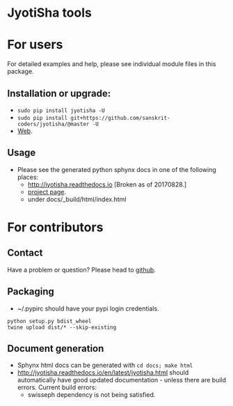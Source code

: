 JyotiSha tools
==============
# For users
For detailed examples and help, please see individual module files in this package.

## Installation or upgrade:
* `sudo pip install jyotisha -U`
* `sudo pip install git+https://github.com/sanskrit-coders/jyotisha/@master -U`
* [Web](https://pypi.python.org/pypi/jyotisha).

## Usage
- Please see the generated python sphynx docs in one of the following places:
    - http://jyotisha.readthedocs.io [Broken as of 20170828.]
    - [project page](https://sanskrit-coders.github.io/jyotisha/build/html/jyotisha.html).
    - under docs/_build/html/index.html

# For contributors
## Contact
Have a problem or question? Please head to [github](https://github.com/sanskrit-coders/jyotisha).

## Packaging
* ~/.pypirc should have your pypi login credentials.
```
python setup.py bdist_wheel
twine upload dist/* --skip-existing
```

## Document generation
- Sphynx html docs can be generated with `cd docs; make html`
- http://jyotisha.readthedocs.io/en/latest/jyotisha.html should automatically have good updated documentation - unless there are build errors. Current build errors:
  - swisseph dependency is not being satisfied.
